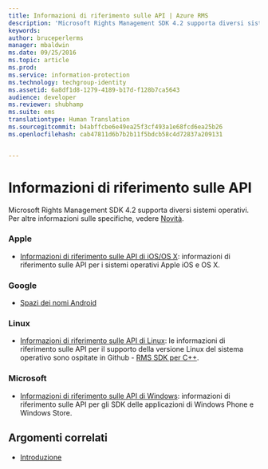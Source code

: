 ```yaml
---
title: Informazioni di riferimento sulle API | Azure RMS
description: 'Microsoft Rights Management SDK 4.2 supporta diversi sistemi operativi: Android, iOS, OS X, Linux, Windows Phone e Windows Store.'
keywords: 
author: bruceperlerms
manager: mbaldwin
ms.date: 09/25/2016
ms.topic: article
ms.prod: 
ms.service: information-protection
ms.technology: techgroup-identity
ms.assetid: 6a8df1d8-1279-4189-b17d-f128b7ca5643
audience: developer
ms.reviewer: shubhamp
ms.suite: ems
translationtype: Human Translation
ms.sourcegitcommit: b4abffcbe6e49ea25f3cf493a1e68fcd6ea25b26
ms.openlocfilehash: cab47811d6b7b2b11f5bdcb58c4d72837a209131


---
```


# Informazioni di riferimento sulle API

Microsoft Rights Management SDK 4.2 supporta diversi sistemi operativi. Per altre informazioni sulle specifiche, vedere [Novità](release-notes.md).

### Apple
- [Informazioni di riferimento sulle API di iOS/OS X](/information-protection/sdk/4.2/api/iOS/iOS): informazioni di riferimento sulle API per i sistemi operativi Apple iOS e OS X.

### Google
- [Spazi dei nomi Android](android-namespaces.md)

### Linux
- [Informazioni di riferimento sulle API di Linux](linux-c-api-reference.md): le informazioni di riferimento sulle API per il supporto della versione Linux del sistema operativo sono ospitate in Github - [RMS SDK per C++](http://azuread.github.io/rms-sdk-for-cpp/annotated.html).

### Microsoft
- [Informazioni di riferimento sulle API di Windows](/information-protection/sdk/4.2/api/winrt/Microsoft.RightsManagement): informazioni di riferimento sulle API per gli SDK delle applicazioni di Windows Phone e Windows Store.

## Argomenti correlati

* [Introduzione](get-started.md)
 

 



<!--HONumber=Sep16_HO5-->


